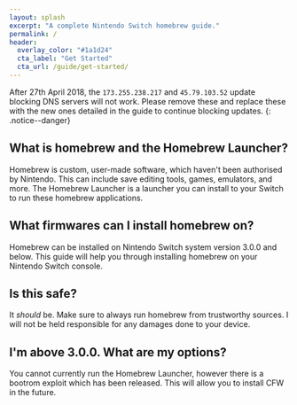 ```yaml
---
layout: splash
excerpt: "A complete Nintendo Switch homebrew guide."
permalink: /
header:
  overlay_color: "#1a1d24"
  cta_label: "Get Started"
  cta_url: /guide/get-started/
---
```


After 27th April 2018, the `173.255.238.217` and `45.79.103.52` update blocking DNS servers will not work. Please remove these and replace these with the new ones detailed in the guide to continue blocking updates.
{: .notice--danger}

## What is homebrew and the Homebrew Launcher?
Homebrew is custom, user-made software, which haven't been authorised by Nintendo. This can include save editing tools, games, emulators, and more. The Homebrew Launcher is a launcher you can install to your Switch to run these homebrew applications.

## What firmwares can I install homebrew on?
Homebrew can be installed on Nintendo Switch system version 3.0.0 and below. This guide will help you through installing homebrew on your Nintendo Switch console.

## Is this safe?
It _should_ be. Make sure to always run homebrew from trustworthy sources. I will not be held responsible for any damages done to your device.

## I'm above 3.0.0. What are my options?
You cannot currently run the Homebrew Launcher, however there is a bootrom exploit which has been released. This will allow you to install CFW in the future.
